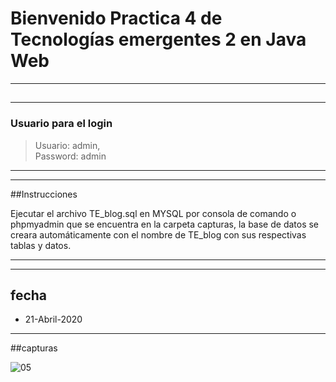 # Bienvenido Practica 4 de Tecnologías emergentes 2 en Java Web
----
##

----
### Usuario para el login

> Usuario: admin,   
> Password: admin
----

----

##Instrucciones

Ejecutar el archivo TE_blog.sql en MYSQL por consola de comando o phpmyadmin
que se encuentra en la carpeta capturas, 
la base de datos se creara automáticamente 
con el nombre de TE_blog con sus respectivas tablas y datos.

----


----
## fecha
* 21-Abril-2020 

----
##capturas

![05](https://user-images.githubusercontent.com/56971398/82599987-2c048d80-9b7b-11ea-99c1-3f52e8f44182.png)




